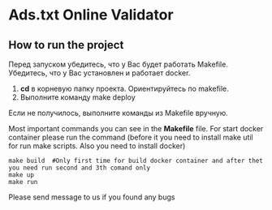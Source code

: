 # Ads.txt Online Validator 

## How to run the project

Перед запуском убедитесь, что у Вас будет работать Makefile. 
Убедитесь, что у Вас установлен и работает docker. 

1. **cd** в корневую папку проекта.
Ориентируйтесь по makefile.
2. Выполните команду make deploy

Если не получилось, выполните команды из Makefile вручную. 

Most important commands you can see in the **Makefile** file. 
For start docker container please run the command (before it you need to install make util for run make scripts. Also you need to install docker)

~~~
make build  #Only first time for build docker container and after thet you need run second and 3th comand only
make up
make run
~~~

Please send message to us if you found any bugs
